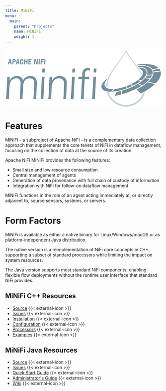 ```yaml
---
title: MiNiFi
menu:
  main:
    parent: "Projects"
    name: MiNiFi
    weight: 1
---
```


<div class="uk-column-1-3@l">
  <img id="minifi-logo" src="/images/minifi-logo.svg" alt="MiNiFi logo">
</div>

# Features

MiNiFi - a subproject of Apache NiFi - is a complementary data collection approach that supplements the core tenets of
NiFi in dataflow management, focusing on the collection of data at the source of its creation.

Apache NiFi MiNiFi provides the following features:

- Small size and low resource consumption
- Central management of agents
- Generation of data provenance with full chain of custody of information
- Integration with NiFi for follow-on dataflow management

MiNiFi functions in the role of an agent acting immediately at, or directly adjacent to, source sensors, systems, or
servers.

# Form Factors

MiNiFi is available as either a native binary for Linux/Windows/macOS or as platform-independent Java distribution.

The native version is a reimplementation of NiFi core concepts in C++, supporting a subset of standard processors while
limiting the impact on system resources.

The Java version supports most standard NiFi components, enabling flexible flow deployments without the runtime user
interface that standard NiFi provides.

## MiNiFi C++ Resources

- [Source](https://github.com/apache/nifi-minifi-cpp) {{< external-icon >}}
- [Issues](https://issues.apache.org/jira/projects/MINIFICPP/) {{< external-icon >}}
- [Installation](https://github.com/apache/nifi-minifi-cpp?tab=readme-ov-file#installing-as-a-service) {{< external-icon >}}
- [Configuration](https://github.com/apache/nifi-minifi-cpp/blob/main/CONFIGURE.md) {{< external-icon >}}
- [Processors](https://github.com/apache/nifi-minifi-cpp/blob/main/PROCESSORS.md) {{< external-icon >}}
- [Examples](https://github.com/apache/nifi-minifi-cpp/blob/main/examples/README.md) {{< external-icon >}}

## MiNiFi Java Resources

- [Source](https://github.com/apache/nifi/tree/main/minifi) {{< external-icon >}}
- [Issues](https://issues.apache.org/jira/projects/NIFI/) {{< external-icon >}}
- [Quick Start Guide](https://github.com/apache/nifi/blob/main/minifi/minifi-docs/src/main/markdown/minifi-java-agent-quick-start.md) {{< external-icon >}}
- [Administrator's Guide](https://github.com/apache/nifi/blob/main/minifi/minifi-docs/src/main/markdown/System_Admin_Guide.md) {{< external-icon >}}
- [Wiki](https://cwiki.apache.org/confluence/display/MiNiFi) {{< external-icon >}}
